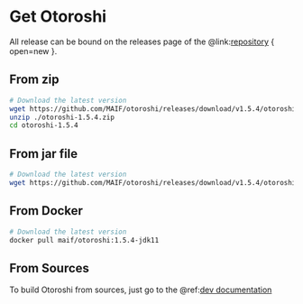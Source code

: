 # Get Otoroshi

All release can be bound on the releases page of the @link:[repository](https://github.com/MAIF/otoroshi/releases) { open=new }.

## From zip

```sh
# Download the latest version
wget https://github.com/MAIF/otoroshi/releases/download/v1.5.4/otoroshi-1.5.4.zip
unzip ./otoroshi-1.5.4.zip
cd otoroshi-1.5.4
```

## From jar file

```sh
# Download the latest version
wget https://github.com/MAIF/otoroshi/releases/download/v1.5.4/otoroshi.jar
```

## From Docker

```sh
# Download the latest version
docker pull maif/otoroshi:1.5.4-jdk11
```

## From Sources

To build Otoroshi from sources, just go to the @ref:[dev documentation](../dev.md)
